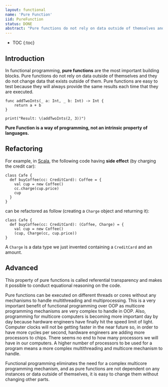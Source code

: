 ```yaml
---
layout: functional
name: 'Pure Function'
iid: PureFunction
status: DONE
abstract: "Pure functions do not rely on data outside of themselves and they do not change data that exists outside of them. They provide the same result each time that they are executed"
---
```


* TOC
{:toc}

## Introduction

In functional programming, __pure functions__ are the most important building blocks. Pure functions do not rely on data
 outside of themselves and they do not change data that exists outside of them. Pure functions are easy to test because 
 they will always provide the same results each time that they are executed.
 
```
func addTwoInts(_ a: Int, _ b: Int) -> Int {
    return a + b
}

print("Result: \(addTwoInts(2, 3))")
```

__Pure Function is a way of programming, not an intrinsic property of languages.__ 


## Refactoring

For example, in [Scala](/Scala), the following code having __side effect__ (by charging the credit car):

```
class Cafe {
  def buyCoffee(cc: CreditCard): Coffee = {
    val cup = new Coffee()
    cc.charge(cup.price)
    cup
  }
}
``` 

can be refactored as follow (creating a `Charge` object and returning it):

```
class Cafe {
  def buyCoffee(cc: CreditCard): (Coffee, Charge) = {
    val cup = new Coffee()
    (cup, Charge(cc, cup.price))
}
```

A `Charge` is a data type we just invented containing a `CreditCard` and an amount.


## Advanced

This property of pure functions is called referential transparency and makes it possible to conduct equational reasoning 
on the code.

Pure functions can be executed on different threads or cores without any mechanisms to handle multithreading and multiprocessing. 
This is a very important benefit of functional programming over OOP as multicore programming mechanisms are very complex 
to handle in OOP. Also, programming for multicore computers is becoming more important day by day because hardware engineers 
have finally hit the speed limit of light. Computer clocks will not be getting faster in the near future so, in order to 
have more cycles per second, hardware engineers are adding more processors to chips. There seems no end to how many processors 
we will have in our computers. A higher number of processors to be used for a program means a more complex multithreading 
and multicore mechanism to handle.

Functional programming eliminates the need for a complex multicore programming mechanism, and as pure functions are not 
dependent on any instances or data outside of themselves, it is easy to change them without changing other parts.
